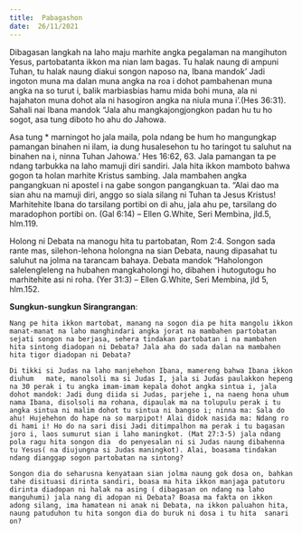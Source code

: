 ```yaml
---
title:  Pabagashon
date:  26/11/2021
---
```


Dibagasan langkah na laho maju marhite angka pegalaman na mangihuton Yesus, partobatanta ikkon ma nian lam bagas. Tu halak naung di ampuni Tuhan, tu halak naung diakui songon naposo na, Ibana mandok’ Jadi ingoton muna ma dalan muna angka na roa i dohot pambahenan muna angka na so turut i, balik marbiasbias hamu mida bohi muna, ala ni hajahaton muna dohot ala ni hasogiron angka na niula muna i’.(Hes 36:31). Sahali nai Ibana mandok “Jala ahu mangkajongjongkon padan hu tu ho sogot, asa tung diboto ho ahu do Jahowa.

Asa tung * marningot ho jala maila, pola ndang be hum ho mangungkap pamangan binahen ni ilam, ia dung husalesehon tu ho taringot tu saluhut na binahen na i, ninna Tuhan Jahowa.’ Hes 16:62, 63. Jala pamangan ta pe ndang tarbukka na laho mamuji diri sandiri. Jala hita ikkon mamboto bahwa gogon ta holan marhite Kristus sambing. Jala mambahen angka pangangkuan ni apostel i na gabe songon pangangkuan ta. “Alai dao ma sian ahu na mamuji diri, anggo so siala silang ni Tuhan ta Jesus Kristus! Marhitehite Ibana do tarsilang portibi on di ahu, jala ahu pe, tarsilang do maradophon portibi on. (Gal 6:14) – Ellen G.White, Seri Membina, jld.5, hlm.119.

Holong ni Debata na manogu hita tu partobatan, Rom 2:4. Songon sada rante mas, silehon-lehona holongna na sian Debata, naung dipasahat tu saluhut na jolma na tarancam bahaya. Debata mandok “Haholongon salelengleleng na hubahen mangkaholongi ho, dibahen i hutogutogu ho marhitehite asi ni roha. (Yer 31:3) – Ellen G.White, Seri Membina, jld 5, hlm.152.

**Sungkun-sungkun Sirangrangan**:

`Nang pe hita ikkon martobat, manang na sogon dia pe hita mangolu ikkon manat-manat na laho manghindari angka jorat na mambahen partobatan sejati songon na berjasa, sehera tindakan partobatan i na mambahen hita sintong diadopan ni Debata? Jala aha do sada dalan na mambahen hita tigor diadopan ni Debata?`

`Di tikki si Judas na laho manjehehon Ibana, mamereng bahwa Ibana ikkon diuhum   mate, manolsoli ma si Judas I, jala si Judas paulakkon hepeng na 30 perak i tu angka imam-imam kepala dohot angka sintua i, jala dohot mandok: Jadi dung diida si Judas, parjehe i, na naeng hona uhum nama Ibana, disolsoli ma rohana, dipaulak ma na tolupulu perak i tu angka sintua ni malim dohot tu sintua ni bangso i; ninna ma: Sala do ahu! Hujehehon do hape na so marpipot! Alai didok nasida ma: Ndang ro di hami i! Ho do na sari disi Jadi ditimpalhon ma perak i tu bagasan joro i, laos sumurut sian i laho maningkot. (Mat 27:3-5) jala ndang pola ragu hita songon dia  do penyesalan ni si Judas naung dibahenna tu Yesus( na diujungna si Judas maningkot). Alai, boasama tindakan ndang dianggap sogon partobatan na sintong?`

`Songon dia do seharusna kenyataan sian jolma naung gok dosa on, bahkan tahe disituasi dirinta sandiri, boasa ma hita ikkon manjaga patutoru dirinta diadopan ni halak na asing ( dibagasan on ndang na laho manguhumi) jala nang di adopan ni Debata? Boasa ma fakta on ikkon adong silang, ima hamatean ni anak ni Debata, na ikkon paluahon hita, naung patuduhon tu hita songon dia do buruk ni dosa i tu hita  sanari on?`